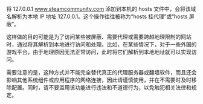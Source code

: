 将 127.0.0.1 www.steamcommunity.com 添加到本机的 hosts 文件中，会将该域名解析为本地 IP 地址 127.0.0.1。这个操作往往被称为“hosts 挂代理”或“hosts 屏蔽”。



这样做的目的可能是为了访问某些被屏蔽、需要代理或需要跨越地理限制的网站时，通过将其解析到本地进行访问和处理。比如，在某些情况下，对于一些外国的游戏平台，由于地理原因无法正常访问，此时将它们解析到本地地址就可以实现访问。



需要注意的是，这种方式并不能完全替代真正的代理服务器或翻墙软件，而且还会影响其他系统组件或应用程序的网络连接，因此请谨慎使用，并在不需要时及时移除配置。同时，请不要滥用该功能进行违法和不道德行为，以免触犯相关法律和规定。